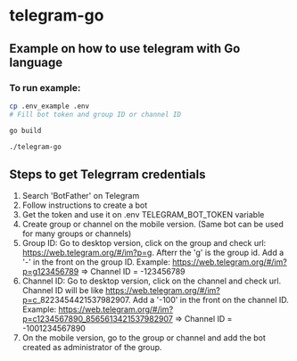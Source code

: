 # telegram-go

## Example on how to use telegram with Go language

### To run example:

```bash
cp .env_example .env
# Fill bot token and group ID or channel ID

go build

./telegram-go

```

## Steps to get Telegrram credentials
1) Search 'BotFather' on Telegram
2) Follow instructions to create a bot
3) Get the token and use it on .env TELEGRAM_BOT_TOKEN variable
4) Create group or channel on the mobile version. (Same bot can be used for many groups or channels)
5) Group ID: Go to desktop version, click on the group and check url: https://web.telegram.org/#/im?p=g<GROUPID>. Afterr the 'g' is the group id. Add a '-' in the front on the group ID. Example: https://web.telegram.org/#/im?p=g123456789 => Channel ID = -123456789
6) Channel ID: Go to desktop version, click on the channel and check url. Channel ID will be like https://web.telegram.org/#/im?p=c<CHANNELID>_8223454421537982907. Add a '-100' in the front on the channel ID. Example: https://web.telegram.org/#/im?p=c1234567890_8565613421537982907 => Channel ID = -1001234567890
7) On the mobile version, go to the group or channel and add the bot created as administrator of the group.